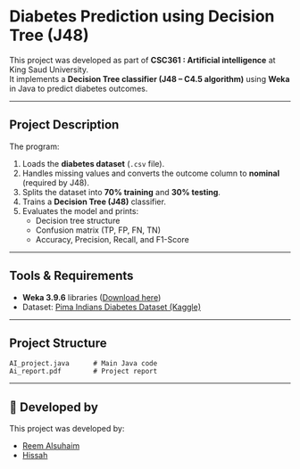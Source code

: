 # Diabetes Prediction using Decision Tree (J48)

This project was developed as part of **CSC361  : Artificial intelligence** at King Saud University.  
It implements a **Decision Tree classifier (J48 – C4.5 algorithm)** using **Weka** in Java to predict diabetes outcomes.

---

##  Project Description
The program:
1. Loads the **diabetes dataset** (`.csv` file).
2. Handles missing values and converts the outcome column to **nominal** (required by J48).
3. Splits the dataset into **70% training** and **30% testing**.
4. Trains a **Decision Tree (J48)** classifier.
5. Evaluates the model and prints:
   - Decision tree structure
   - Confusion matrix (TP, FP, FN, TN)
   - Accuracy, Precision, Recall, and F1-Score

---

##  Tools & Requirements
- **Weka 3.9.6** libraries ([Download here](https://sourceforge.net/projects/weka/files/weka-3-9/3.9.6/weka-3-9-6.zip/download))
- Dataset: [Pima Indians Diabetes Dataset (Kaggle)](https://www.kaggle.com/datasets/uciml/pima-indians-diabetes-database?utm_source=chatgpt.com)

---

##  Project Structure
```
AI_project.java      # Main Java code  
Ai_report.pdf        # Project report  
```


---

## 👥 Developed by
This project was developed by:  
- [Reem Alsuhaim](https://github.com/Reem-Alsuhaim)  
- [Hissah](https://github.com/hessakhs)
